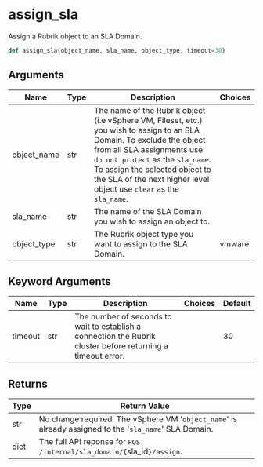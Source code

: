 # assign_sla

Assign a Rubrik object to an SLA Domain.
```py
def assign_sla(object_name, sla_name, object_type, timeout=30)
```

## Arguments
| Name        | Type | Description                                                                 | Choices |
|-------------|------|-----------------------------------------------------------------------------|---------|
| object_name  | str  | The name of the Rubrik object (i.e vSphere VM, Fileset, etc.) you wish to assign to an SLA Domain. To exclude the object from all SLA assignments use `do not protect` as the `sla_name`. To assign the selected object to the SLA of the next higher level object use `clear` as the `sla_name`. |         |
| sla_name  | str  | The name of the SLA Domain you wish to assign an object to. |         |
| object_type  | str  | The Rubrik object type you want to assign to the SLA Domain.  |    vmware     |
## Keyword Arguments
| Name        | Type | Description                                                                 | Choices | Default |
|-------------|------|-----------------------------------------------------------------------------|---------|---------|
| timeout  | str  | The number of seconds to wait to establish a connection the Rubrik cluster before returning a timeout error.  |         |    30     |

## Returns
| Type | Return Value                                                                                   |
|------|-----------------------------------------------------------------------------------------------|
| str  | No change required. The vSphere VM '`object_name`' is already assigned to the '`sla_name`' SLA Domain. |
| dict  | The full API reponse for `POST /internal/sla_domain/{`sla_id`}/assign`. |
